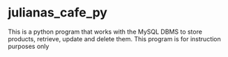 # julianas_cafe_py
This is a python program that works with the MySQL DBMS to store products, retrieve, update and delete them.
This program is for instruction purposes only

